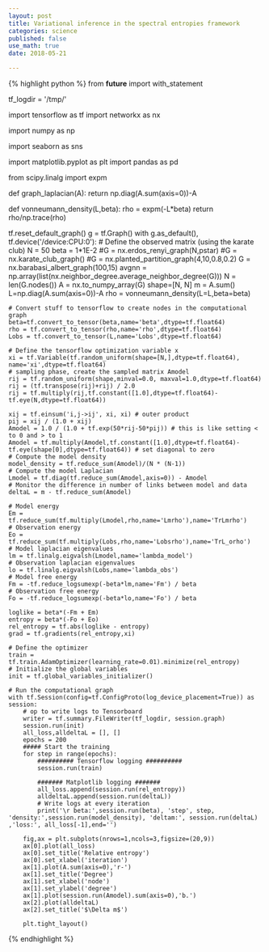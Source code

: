 ```yaml
---
layout: post
title: Variational inference in the spectral entropies framework
categories: science
published: false
use_math: true
date: 2018-05-21

---
```


{% highlight python %}
from __future__ import with_statement

tf_logdir = '/tmp/'


import tensorflow as tf
import networkx as nx

import numpy as np

import seaborn as sns

import matplotlib.pyplot as plt
import pandas as pd

from scipy.linalg import expm

def graph_laplacian(A):
    return np.diag(A.sum(axis=0))-A

def vonneumann_density(L,beta):
    rho = expm(-L*beta)
    return rho/np.trace(rho)

tf.reset_default_graph()
g = tf.Graph()
with g.as_default(), tf.device('/device:CPU:0'):
    # Define the observed matrix (using the karate club)
    N = 50
    beta = 1*1E-2
    #G = nx.erdos_renyi_graph(N,pstar)
    #G = nx.karate_club_graph()
    #G = nx.planted_partition_graph(4,10,0.8,0.2)
    G = nx.barabasi_albert_graph(100,15)
    avgnn = np.array(list(nx.neighbor_degree.average_neighbor_degree(G)))
    N = len(G.nodes())
    A = nx.to_numpy_array(G)
    shape=[N, N]
    m = A.sum()
    L=np.diag(A.sum(axis=0))-A
    rho = vonneumann_density(L=L,beta=beta)
    
    # Convert stuff to tensorflow to create nodes in the computational graph
    beta=tf.convert_to_tensor(beta,name='beta',dtype=tf.float64)
    rho = tf.convert_to_tensor(rho,name='rho',dtype=tf.float64)
    Lobs = tf.convert_to_tensor(L,name='Lobs',dtype=tf.float64)
    
    # Define the tensorflow optimization variable x
    xi = tf.Variable(tf.random_uniform(shape=[N,],dtype=tf.float64), name='xi',dtype=tf.float64)
    # sampling phase, create the sampled matrix Amodel
    rij = tf.random_uniform(shape,minval=0.0, maxval=1.0,dtype=tf.float64)
    rij = (tf.transpose(rij)+rij) / 2.0
    rij = tf.multiply(rij,tf.constant([1.0],dtype=tf.float64)-tf.eye(N,dtype=tf.float64))
    
    xij = tf.einsum('i,j->ij', xi, xi) # outer product
    pij = xij / (1.0 + xij)
    Amodel = 1.0 / (1.0 + tf.exp(50*rij-50*pij)) # this is like setting < to 0 and > to 1
    Amodel = tf.multiply(Amodel,tf.constant([1.0],dtype=tf.float64)-tf.eye(shape[0],dtype=tf.float64)) # set diagonal to zero
    # Compute the model density
    model_density = tf.reduce_sum(Amodel)/(N * (N-1))
    # Compute the model Laplacian    
    Lmodel = tf.diag(tf.reduce_sum(Amodel,axis=0)) - Amodel
    # Monitor the difference in number of links between model and data
    deltaL = m - tf.reduce_sum(Amodel)
    
    # Model energy
    Em = tf.reduce_sum(tf.multiply(Lmodel,rho,name='Lmrho'),name='TrLmrho')
    # Observation energy
    Eo = tf.reduce_sum(tf.multiply(Lobs,rho,name='Lobsrho'),name='TrL_orho')
    # Model laplacian eigenvalues
    lm = tf.linalg.eigvalsh(Lmodel,name='lambda_model')
    # Observation laplacian eigenvalues
    lo = tf.linalg.eigvalsh(Lobs,name='lambda_obs')
    # Model free energy
    Fm = -tf.reduce_logsumexp(-beta*lm,name='Fm') / beta
    # Observation free energy
    Fo = -tf.reduce_logsumexp(-beta*lo,name='Fo') / beta

    loglike = beta*(-Fm + Em)
    entropy = beta*(-Fo + Eo)
    rel_entropy = tf.abs(loglike - entropy)
    grad = tf.gradients(rel_entropy,xi)

    # Define the optimizer
    train = tf.train.AdamOptimizer(learning_rate=0.01).minimize(rel_entropy)
    # Initialize the global variables
    init = tf.global_variables_initializer()

    # Run the computational graph
    with tf.Session(config=tf.ConfigProto(log_device_placement=True)) as session:
        # op to write logs to Tensorboard
        writer = tf.summary.FileWriter(tf_logdir, session.graph)
        session.run(init)
        all_loss,alldeltaL = [], []
        epochs = 200
        ##### Start the training
        for step in range(epochs):
            ########## Tensorflow logging ##########
            session.run(train)
            
            ####### Matplotlib logging #######
            all_loss.append(session.run(rel_entropy))
            alldeltaL.append(session.run(deltaL))
            # Write logs at every iteration
            print('\r beta:',session.run(beta), 'step', step,  'density:',session.run(model_density), 'deltam:', session.run(deltaL) ,'loss:', all_loss[-1],end='')

        fig,ax = plt.subplots(nrows=1,ncols=3,figsize=(20,9))
        ax[0].plot(all_loss)
        ax[0].set_title('Relative entropy')
        ax[0].set_xlabel('iteration')
        ax[1].plot(A.sum(axis=0),'r-')
        ax[1].set_title('Degree')
        ax[1].set_xlabel('node')
        ax[1].set_ylabel('degree')
        ax[1].plot(session.run(Amodel).sum(axis=0),'b.')
        ax[2].plot(alldeltaL)
        ax[2].set_title('$\Delta m$')
        
        plt.tight_layout()
{% endhighlight %}